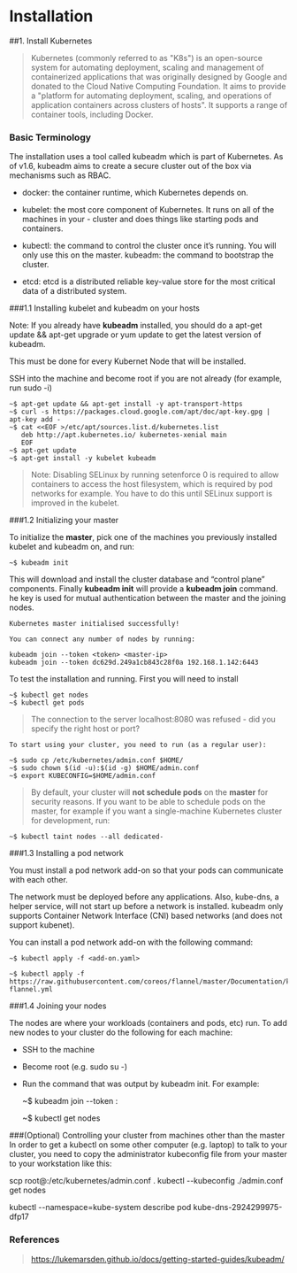 # Installation

##1. Install Kubernetes

> Kubernetes (commonly referred to as "K8s") is an open-source system for automating deployment, scaling and management of containerized applications that was originally designed by Google and donated to the Cloud Native Computing Foundation. It aims to provide a "platform for automating deployment, scaling, and operations of application containers across clusters of hosts". It supports a range of container tools, including Docker.

### Basic Terminology

The installation uses a tool called kubeadm which is part of Kubernetes. As of v1.6, kubeadm aims to create a secure cluster out of the box via mechanisms such as RBAC.

- docker: the container runtime, which Kubernetes depends on.

- kubelet: the most core component of Kubernetes. It runs on all of the machines in your - cluster and does things like starting pods and containers.

- kubectl: the command to control the cluster once it’s running. You will only use this on the master.
kubeadm: the command to bootstrap the cluster.

- etcd: etcd is a distributed reliable key-value store for the most critical data of a distributed system.

###1.1 Installing kubelet and kubeadm on your hosts

Note: If you already have **kubeadm** installed, you should do a apt-get update && apt-get upgrade or yum update to get the latest version of kubeadm.

This must be done for every Kubernet Node that will be installed.

SSH into the machine and become root if you are not already (for example, run sudo -i)

	~$ apt-get update && apt-get install -y apt-transport-https
	~$ curl -s https://packages.cloud.google.com/apt/doc/apt-key.gpg | apt-key add -
	~$ cat <<EOF >/etc/apt/sources.list.d/kubernetes.list
	   deb http://apt.kubernetes.io/ kubernetes-xenial main
	   EOF
	~$ apt-get update
	~$ apt-get install -y kubelet kubeadm
	
> Note: Disabling SELinux by running setenforce 0 is required to allow containers to access the host filesystem, which is required by pod networks for example. You have to do this until SELinux support is improved in the kubelet.

###1.2 Initializing your master

To initialize the **master**, pick one of the machines you previously installed kubelet and kubeadm on, and run:

	~$ kubeadm init 

This will download and install the cluster database and “control plane” components. Finally **kubeadm init** will provide a **kubeadm join** command. he key is used for mutual authentication between the master and the joining nodes.

	Kubernetes master initialised successfully!

	You can connect any number of nodes by running:

	kubeadm join --token <token> <master-ip>
	kubeadm join --token dc629d.249a1cb843c28f0a 192.168.1.142:6443

To test the installation and running. First you will need to install

	~$ kubectl get nodes
	~$ kubectl get pods
	
> The connection to the server localhost:8080 was refused - did you specify the right host or port?
	
	To start using your cluster, you need to run (as a regular user):

	~$ sudo cp /etc/kubernetes/admin.conf $HOME/
	~$ sudo chown $(id -u):$(id -g) $HOME/admin.conf
	~$ export KUBECONFIG=$HOME/admin.conf

> By default, your cluster will **not schedule pods** on the **master** for security reasons. If you want to be able to schedule pods on the master, for example if you want a single-machine Kubernetes cluster for development, run:

	~$ kubectl taint nodes --all dedicated-

###1.3 Installing a pod network

You must install a pod network add-on so that your pods can communicate with each other.

The network must be deployed before any applications. Also, kube-dns, a helper service, will not start up before a network is installed. kubeadm only supports Container Network Interface (CNI) based networks (and does not support kubenet).

You can install a pod network add-on with the following command:

	~$ kubectl apply -f <add-on.yaml>

	~$ kubectl apply -f https://raw.githubusercontent.com/coreos/flannel/master/Documentation/kube-flannel.yml


###1.4 Joining your nodes

The nodes are where your workloads (containers and pods, etc) run. To add new nodes to your cluster do the following for each machine:

- SSH to the machine
- Become root (e.g. sudo su -)

- Run the command that was output by kubeadm init. For example:

	~$ kubeadm join --token <token> <master-ip>:<master-port>
	
	~$ kubectl get nodes


###(Optional) Controlling your cluster from machines other than the master
In order to get a kubectl on some other computer (e.g. laptop) to talk to your cluster, you need to copy the administrator kubeconfig file from your master to your workstation like this:

scp root@<master ip>:/etc/kubernetes/admin.conf .
kubectl --kubeconfig ./admin.conf get nodes

kubectl --namespace=kube-system describe pod kube-dns-2924299975-dfp17

### References

> https://lukemarsden.github.io/docs/getting-started-guides/kubeadm/



